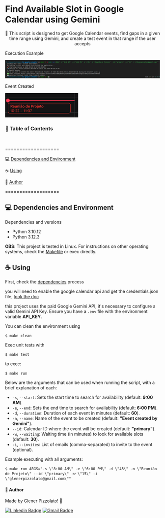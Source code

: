 # **Find Available Slot in Google Calendar using Gemini**

<p align="center"> 🚀 This script is designed to get Google Calendar events, find gaps in a given time range using Gemini, and create a test event in that range if the user accepts  </p>

Execution Example

![execution example](docs/images/example3.png)

Event Created

![event created](docs/images/example4.png)

<h3>🏁 Table of Contents</h3>

<br>

===================

<!--ts-->

💻 [Dependencies and Environment](#dependenciesandenvironment)

☕ [Using](#using)

👷 [Author](#author)

<!--te-->

===================

<div id="dependenciesandenvironment"></div>

## 💻 **Dependencies and Environment**

Dependencies and versions

- Python 3.10.12
- Python 3.12.3

**OBS**: This project is tested in Linux. For instructions on other operating systems, check the [Makefile](./Makefile) or exec directly.

<div id="using"></div>

## ☕ **Using**

First, check the [dependencies](#dependenciesandenvironment) process

you will need to enable the google calendar api and get the credentials.json file, [look the doc](https://developers.google.com/workspace/calendar/api/quickstart/python?hl=pt-br)

this project uses the paid Google Gemini API, it's necessary to configure a valid Gemini API Key. Ensure you have a `.env` file with the environment variable **API_KEY**.

You can clean the environment using

```
$ make clean
```

Exec unit tests with

```
$ make test
```

to exec:

```
$ make run
```

Below are the arguments that can be used when running the script, with a brief explanation of each:

- `-s`, `--start`: Sets the start time to search for availability (default: **9:00 AM**).
- `-e`, `--end`: Sets the end time to search for availability (default: **6:00 PM**).
- `-d`, `--duration`: Duration of each event in minutes (default: **60**).
- `-n`, `--name`: Name of the event to be created (default: **"Event created by Gemini"**).
- `--id`: Calendar ID where the event will be created (default: **"primary"**).
- `-w`, `--waiting`: Waiting time (in minutes) to look for available slots (default: **30**).
- `-i`, `--invites`: List of emails (comma-separated) to invite to the event (optional).

Example executing with all arguments:

```
$ make run ARGS="-s \"8:00 AM\" -e \"6:00 PM\" -d \"45\" -n \"Reunião de Projeto\" --id \"primary\" -w \"15\" -i \"glenerpizzolato@gmail.com\""
```

<div id="author"></div>

#### **👷 Author**

Made by Glener Pizzolato! 🙋

[![Linkedin Badge](https://img.shields.io/badge/-Glener-blue?style=flat-square&logo=Linkedin&logoColor=white&link=https://www.linkedin.com/in/glener-pizzolato/)](https://www.linkedin.com/in/glener-pizzolato-6319821b0/)
[![Gmail Badge](https://img.shields.io/badge/-glenerpizzolato@gmail.com-c14438?style=flat-square&logo=Gmail&logoColor=white&link=mailto:glenerpizzolato@gmail.com)](mailto:glenerpizzolato@gmail.com)
